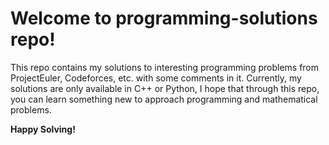 # Welcome to programming-solutions repo!

This repo contains my solutions to interesting programming problems from ProjectEuler, Codeforces, etc. with some comments in it. Currently, my solutions are only available in C++ or Python, I hope that through this repo, you can learn something new to approach programming and mathematical problems.

**Happy Solving!**
